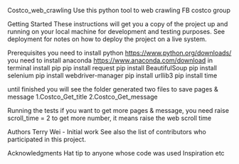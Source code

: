 Costco_web_crawling
Use this python tool to web crawling FB costco group

Getting Started
These instructions will get you a copy of the project up and running on your local machine for development and testing purposes. See deployment for notes on how to deploy the project on a live system.

Prerequisites
you need to install python https://www.python.org/downloads/ 
you need to install anaconda https://www.anaconda.com/download
in terminal install pip
pip install request
pip install BeautifulSoup
pip install selenium
pip install webdriver-manager
pip install urllib3
pip install time


until finished
you will see the folder generated two files to save pages & message
1.Costco_Get_title
2.Costco_Get_message

Running the tests
if you want to get more pages & message, you need raise scroll_time = 2 to get more number, it means raise the web scroll time

Authors
Terry Wei - Initial work 
See also the list of contributors who participated in this project.


Acknowledgments
Hat tip to anyone whose code was used
Inspiration
etc
